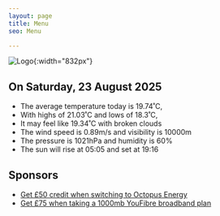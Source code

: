 ```yaml
---
layout: page
title: Menu
seo: Menu

---
```


![Logo](/images/logo.jpg){:width="832px"}

<!-- weather_marker starts -->
## On Saturday, 23 August 2025

- The average temperature today is 19.74˚C,
- With highs of 21.03˚C and lows of 18.3˚C,
- It may feel like 19.34˚C with broken clouds
- The wind speed is 0.89m/s and visibility is 10000m
- The pressure is 1021hPa and humidity is 60%
- The sun will rise at 05:05 and set at 19:16

<!-- weather_marker ends -->

## Sponsors

- [Get £50 credit when switching to Octopus Energy](https://bit.ly/3oD1nnS)
- [Get £75 when taking a 1000mb YouFibre broadband plan](https://aklam.io/91zWhU?)
